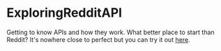 # ExploringRedditAPI
Getting to know APIs and how they work. What better place to start than Reddit?
It's nowhere close to perfect but you can try it out [here](http://101fbd7f.ngrok.com/).
